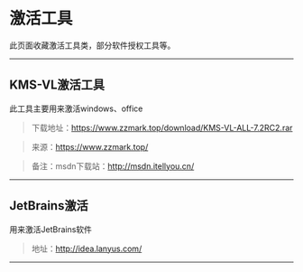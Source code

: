 # 激活工具

此页面收藏激活工具类，部分软件授权工具等。

***

## KMS-VL激活工具

此工具主要用来激活windows、office

>下载地址：https://www.zzmark.top/download/KMS-VL-ALL-7.2RC2.rar

>来源：https://www.zzmark.top/

>备注：msdn下载站：http://msdn.itellyou.cn/

***

## JetBrains激活

用来激活JetBrains软件

>地址：http://idea.lanyus.com/

***